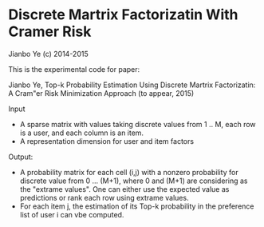 # Discrete Martrix Factorizatin With Cramer Risk
Jianbo Ye (c) 2014-2015

This is the experimental code for paper:

Jianbo Ye, Top-k Probability Estimation Using Discrete Martrix Factorizatin: A Cram\"er Risk Minimization Approach (to appear, 2015)

Input 
 - A sparse matrix with values taking discrete values from 1 .. M, each row is a user, and each column is an item. 
 - A representation dimension for user and item factors
  
Output: 
 - A probability matrix for each cell (i,j) with a nonzero probability for discrete value from 0 ... (M+1), where 0 and (M+1) are considering as the "extrame values". One can either use the expected value as predictions or rank each row using extrame values.
 - For each item j, the estimation of its Top-k probability in the preference list of user i can vbe computed. 


